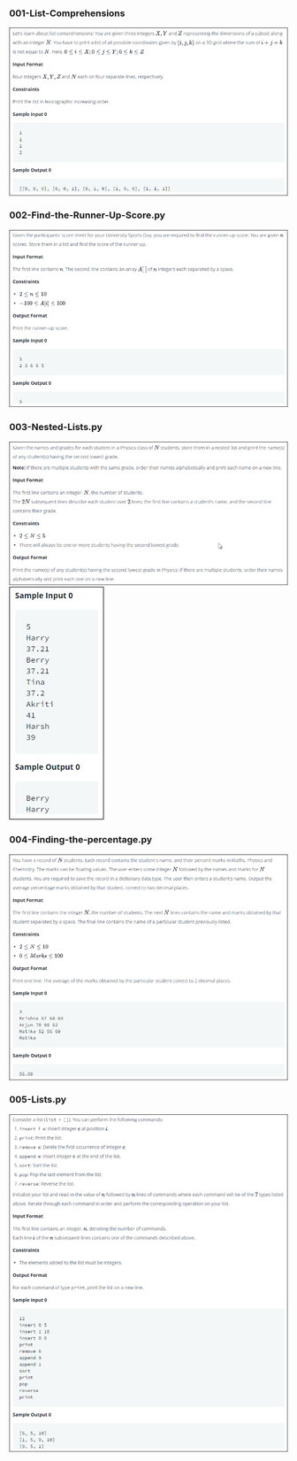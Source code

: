 ### 001-List-Comprehensions

![](001-List-Comprehensions.png)

### 002-Find-the-Runner-Up-Score.py

![](002-Find-the-Runner-Up-Score.png)

### 003-Nested-Lists.py

![](003-Nested-Lists.png)
![](003-Nested-Lists_2.png)

### 004-Finding-the-percentage.py
![](004-Finding-the-percentage.png)

### 005-Lists.py
![](005-Lists.png)
